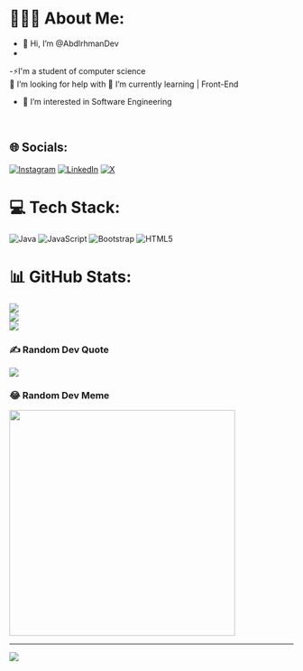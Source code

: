 




# 👨🏻‍💻 About Me:
- 👋 Hi, I’m @AbdlrhmanDev
- <br>
-⚡I'm a student of computer science
<br>🤝
I’m looking for help with
<be>
🌱 I’m currently learning | Front-End
<br>
- 👀 I’m interested in Software Engineering
<br>
  


## 🌐 Socials:
[![Instagram](https://img.shields.io/badge/Instagram-%23E4405F.svg?logo=Instagram&logoColor=white)](https://instagram.com/https://www.instagram.com/abdlrhmandev/) [![LinkedIn](https://img.shields.io/badge/LinkedIn-%230077B5.svg?logo=linkedin&logoColor=white)](https://linkedin.com/in/https://www.linkedin.com/in/abdlrhman-nabil-60b505297?utm_source=share&utm_campaign=share_via&utm_content=profile&utm_medium=ios_app) [![X](https://img.shields.io/badge/X-black.svg?logo=X&logoColor=white)](https://x.com/https://twitter.com/AbdlrhmanDev) 

# 💻 Tech Stack:
![Java](https://img.shields.io/badge/java-%23ED8B00.svg?style=flat&logo=openjdk&logoColor=white) ![JavaScript](https://img.shields.io/badge/javascript-%23323330.svg?style=flat&logo=javascript&logoColor=%23F7DF1E) ![Bootstrap](https://img.shields.io/badge/bootstrap-%238511FA.svg?style=flat&logo=bootstrap&logoColor=white) ![HTML5](https://img.shields.io/badge/html5-%23E34F26.svg?style=flat&logo=html5&logoColor=white)
# 📊 GitHub Stats:
![](https://github-readme-stats.vercel.app/api?username=AbdlrhmanDev&theme=material-palenight&hide_border=false&include_all_commits=true&count_private=false)<br/>
![](https://github-readme-streak-stats.herokuapp.com/?user=AbdlrhmanDev&theme=material-palenight&hide_border=false)<br/>
![](https://github-readme-stats.vercel.app/api/top-langs/?username=AbdlrhmanDev&theme=material-palenight&hide_border=false&include_all_commits=true&count_private=false&layout=compact)

### ✍️ Random Dev Quote
![](https://quotes-github-readme.vercel.app/api?type=horizontal&theme=radical)

### 😂 Random Dev Meme
<img src='https://randommeme-five.vercel.app/' style="height: 400px;"/>

---
[![](https://visitcount.itsvg.in/api?id=AbdlrhmanDev&icon=0&color=0)](https://visitcount.itsvg.in)

<!-- Proudly created with GPRM ( https://gprm.itsvg.in ) -->








 <!--
- 💞️ I’m looking to collaborate on ...
- 📫 How to reach me ...
- 😄 Pronouns: ...
- ⚡ Fun fact: ...
AbdlrhmanDev/AbdlrhmanDev is a ✨ special ✨ repository because its `README.md` (this file) appears on your GitHub profile.
You can click the Preview link to take a look at your changes.
--->
